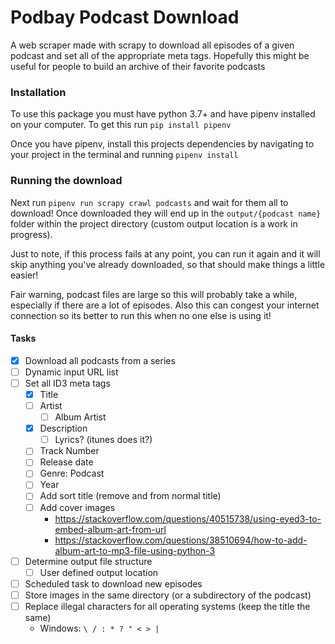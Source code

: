 # Podbay Podcast Download

A web scraper made with scrapy to download all episodes of a given podcast and
set all of the appropriate meta tags. Hopefully this might be useful for people
to build an archive of their favorite podcasts

### Installation

To use this package you must have python 3.7+ and have pipenv installed on your
computer. To get this run `pip install pipenv`

Once you have pipenv, install this projects dependencies by navigating to your
project in the terminal and running `pipenv install`

### Running the download

Next run `pipenv run scrapy crawl podcasts` and wait for them all to download!
Once downloaded they will end up in the `output/{podcast name}` folder within
the project directory (custom output location is a work in progress).

Just to note, if this process fails at any point, you can run it again and it
will skip anything you've already downloaded, so that should make things a
little easier!

Fair warning, podcast files are large so this will probably take a while,
especially if there are a lot of episodes. Also this can congest your internet
connection so its better to run this when no one else is using it!

#### Tasks

-   [x] Download all podcasts from a series
-   [ ] Dynamic input URL list
-   [ ] Set all ID3 meta tags
    -   [x] Title
    -   [ ] Artist
        -   [ ] Album Artist
    -   [x] Description
        -   [ ] Lyrics? (itunes does it?)
    -   [ ] Track Number
    -   [ ] Release date
    -   [ ] Genre: Podcast
    -   [ ] Year
    -   [ ] Add sort title (remove and from normal title)
    -   [ ] Add cover images
        -   https://stackoverflow.com/questions/40515738/using-eyed3-to-embed-album-art-from-url
        -   https://stackoverflow.com/questions/38510694/how-to-add-album-art-to-mp3-file-using-python-3
-   [ ] Determine output file structure
    -   [ ] User defined output location
-   [ ] Scheduled task to download new episodes
-   [ ] Store images in the same directory (or a subdirectory of the podcast)
-   [ ] Replace illegal characters for all operating systems (keep the title the
        same)
    -   Windows: `\ / : * ? " < > |`
